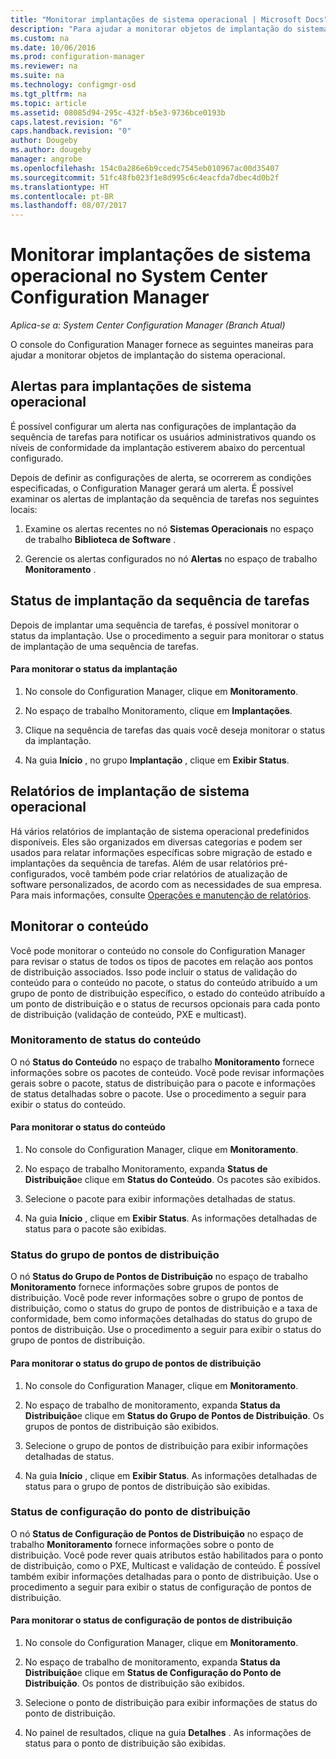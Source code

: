 ```yaml
---
title: "Monitorar implantações de sistema operacional | Microsoft Docs"
description: "Para ajudar a monitorar objetos de implantação do sistema operacional, o console do Configuration Manager fornece alertas, relatórios e vários indicadores de status."
ms.custom: na
ms.date: 10/06/2016
ms.prod: configuration-manager
ms.reviewer: na
ms.suite: na
ms.technology: configmgr-osd
ms.tgt_pltfrm: na
ms.topic: article
ms.assetid: 08085d94-295c-432f-b5e3-9736bce0193b
caps.latest.revision: "6"
caps.handback.revision: "0"
author: Dougeby
ms.author: dougeby
manager: angrobe
ms.openlocfilehash: 154c0a286e6b9ccedc7545eb010967ac00d35407
ms.sourcegitcommit: 51fc48fb023f1e8d995c6c4eacfda7dbec4d0b2f
ms.translationtype: HT
ms.contentlocale: pt-BR
ms.lasthandoff: 08/07/2017
---
```

# <a name="monitor-operating-system-deployments-in-system-center-configuration-manager"></a>Monitorar implantações de sistema operacional no System Center Configuration Manager

*Aplica-se a: System Center Configuration Manager (Branch Atual)*

O console do Configuration Manager fornece as seguintes maneiras para ajudar a monitorar objetos de implantação do sistema operacional.  


##  <a name="BKMK_OSDAlerts"></a> Alertas para implantações de sistema operacional  
 É possível configurar um alerta nas configurações de implantação da sequência de tarefas para notificar os usuários administrativos quando os níveis de conformidade da implantação estiverem abaixo do percentual configurado.  

 Depois de definir as configurações de alerta, se ocorrerem as condições especificadas, o Configuration Manager gerará um alerta. É possível examinar os alertas de implantação da sequência de tarefas nos seguintes locais:  

1.  Examine os alertas recentes no nó **Sistemas Operacionais** no espaço de trabalho **Biblioteca de Software** .  

2.  Gerencie os alertas configurados no nó **Alertas** no espaço de trabalho **Monitoramento** .  

##  <a name="BKMK_TSDeployStatus"></a> Status de implantação da sequência de tarefas  
 Depois de implantar uma sequência de tarefas, é possível monitorar o status da implantação. Use o procedimento a seguir para monitorar o status de implantação de uma sequência de tarefas.  

#### <a name="to-monitor-deployment-status"></a>Para monitorar o status da implantação  

1.  No console do Configuration Manager, clique em **Monitoramento**.  

2.  No espaço de trabalho Monitoramento, clique em **Implantações**.  

3.  Clique na sequência de tarefas das quais você deseja monitorar o status da implantação.  

4.  Na guia **Início** , no grupo **Implantação** , clique em **Exibir Status**.  

##  <a name="BKMK_TSReports"></a> Relatórios de implantação de sistema operacional  
 Há vários relatórios de implantação de sistema operacional predefinidos disponíveis. Eles são organizados em diversas categorias e podem ser usados para relatar informações específicas sobre migração de estado e implantações da sequência de tarefas. Além de usar relatórios pré-configurados, você também pode criar relatórios de atualização de software personalizados, de acordo com as necessidades de sua empresa. Para mais informações, consulte [Operações e manutenção de relatórios](../../core/servers/manage/operations-and-maintenance-for-reporting.md).  

##  <a name="BKMK_MonitorContent"></a> Monitorar o conteúdo  
 Você pode monitorar o conteúdo no console do Configuration Manager para revisar o status de todos os tipos de pacotes em relação aos pontos de distribuição associados. Isso pode incluir o status de validação do conteúdo para o conteúdo no pacote, o status do conteúdo atribuído a um grupo de ponto de distribuição específico, o estado do conteúdo atribuído a um ponto de distribuição e o status de recursos opcionais para cada ponto de distribuição (validação de conteúdo, PXE e multicast).  

###  <a name="BKMK_ContentStatus"></a> Monitoramento de status do conteúdo  
 O nó **Status do Conteúdo** no espaço de trabalho **Monitoramento** fornece informações sobre os pacotes de conteúdo. Você pode revisar informações gerais sobre o pacote, status de distribuição para o pacote e informações de status detalhadas sobre o pacote. Use o procedimento a seguir para exibir o status do conteúdo.  

#### <a name="to-monitor-content-status"></a>Para monitorar o status do conteúdo  

1.  No console do Configuration Manager, clique em **Monitoramento**.  

2.  No espaço de trabalho Monitoramento, expanda **Status de Distribuição**e clique em **Status do Conteúdo**. Os pacotes são exibidos.  

3.  Selecione o pacote para exibir informações detalhadas de status.  

4.  Na guia **Início** , clique em **Exibir Status**. As informações detalhadas de status para o pacote são exibidas.  

###  <a name="BKMK_DPGroupStatus"></a> Status do grupo de pontos de distribuição  
 O nó **Status do Grupo de Pontos de Distribuição** no espaço de trabalho **Monitoramento** fornece informações sobre grupos de pontos de distribuição. Você pode rever informações sobre o grupo de pontos de distribuição, como o status do grupo de pontos de distribuição e a taxa de conformidade, bem como informações detalhadas do status do grupo de pontos de distribuição. Use o procedimento a seguir para exibir o status do grupo de pontos de distribuição.  

#### <a name="to-monitor-distribution-point-group-status"></a>Para monitorar o status do grupo de pontos de distribuição  

1.  No console do Configuration Manager, clique em **Monitoramento**.  

2.  No espaço de trabalho de monitoramento, expanda **Status da Distribuição**e clique em **Status do Grupo de Pontos de Distribuição**. Os grupos de pontos de distribuição são exibidos.  

3.  Selecione o grupo de pontos de distribuição para exibir informações detalhadas de status.  

4.  Na guia **Início** , clique em **Exibir Status**. As informações detalhadas de status para o grupo de pontos de distribuição são exibidas.  

###  <a name="BKMK_DPConfigStatus"></a> Status de configuração do ponto de distribuição  
 O nó **Status de Configuração de Pontos de Distribuição** no espaço de trabalho **Monitoramento** fornece informações sobre o ponto de distribuição. Você pode rever quais atributos estão habilitados para o ponto de distribuição, como o PXE, Multicast e validação de conteúdo. É possível também exibir informações detalhadas para o ponto de distribuição. Use o procedimento a seguir para exibir o status de configuração de pontos de distribuição.  

#### <a name="to-monitor-distribution-point-configuration-status"></a>Para monitorar o status de configuração de pontos de distribuição  

1.  No console do Configuration Manager, clique em **Monitoramento**.  

2.  No espaço de trabalho de monitoramento, expanda **Status da Distribuição**e clique em **Status de Configuração do Ponto de Distribuição**. Os pontos de distribuição são exibidos.  

3.  Selecione o ponto de distribuição para exibir informações de status do ponto de distribuição.  

4.  No painel de resultados, clique na guia **Detalhes** . As informações de status para o ponto de distribuição são exibidas.  

